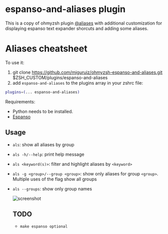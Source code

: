# espanso-and-aliases plugin

This is a copy of ohmyzsh plugin [@aliases](https://github.com/ohmyzsh/ohmyzsh/tree/master/plugins/aliases) with additional customization for displaying espanso text expander shorcuts and adding some aliases.

# Aliases cheatsheet

To use it:

1. git clone https://github.com/miguruiz/ohmyzsh-espanso-and-aliases.git $ZSH_CUSTOM/plugins/espanso-and-aliases
2. add `espanso-and-aliases` to the plugins array in your zshrc file:
```zsh
plugins=(... espanso-and-aliases)
```

Requirements: 
- Python needs to be installed.
- [Espanso](https://espanso.org/) 

## Usage

- `als`: show all aliases by group

- `als -h/--help`: print help message

- `als <keyword(s)>`: filter and highlight aliases by `<keyword>`

- `als -g <group>/--group <group>`: show only aliases for group `<group>`. Multiple uses of the flag show all groups

- `als --groups`: show only group names

  ![screenshot](https://github.com/ohmyzsh/ohmyzsh/assets/66907184/5bfa00ea-5fc3-4e97-8b22-2f74f6b948c7)

  ## TODO
  - `make espanso optional`